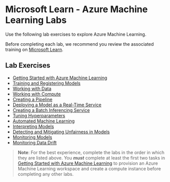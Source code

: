 # Microsoft Learn - Azure Machine Learning Labs

Use the following lab exercises to explore Azure Machine Learning.

Before completing each lab, we recommend you review the associated training on [Microsoft Learn](https://docs.microsoft.com/learn/paths/build-ai-solutions-with-azure-ml-service/).

## Lab Exercises

- [Getting Started with Azure Machine Learning](Lab01.md)
- [Training and Registering Models](Lab02.md)
- [Working with Data](Lab03.md)
- [Working with Compute](Lab04.md)
- [Creating a Pipeline](Lab05.md)
- [Deploying a Model as a Real-Time Service](Lab06.md)
- [Creating a Batch Inferencing Service](Lab07.md)
- [Tuning Hyperparameters](Lab08.md)
- [Automated Machine Learning](Lab09.md)
- [Interpreting Models](Lab10.md)
- [Detecting and Mitigating Unfairness in Models](Lab11.md)
- [Monitoring Models](Lab12.md)
- [Monitoring Data Drift](Lab13.md)

> **Note**: For the best experience, complete the labs in the order in which they are listed above. You ***must*** complete at least the first two tasks in [Getting Started with Azure Machine Learning](Lab01.md) to provision an Azure Machine Learning workspace and create a compute instance before completing any other labs.

